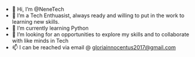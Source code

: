 - 👋 Hi, I’m @NeneTech
- 👀 I’m a Tech Enthuasist, always ready and willing to put in the work to learning new skills.
- 🌱 I’m currently learning Python
- 💞️ I’m looking for an opportunities to explore my skills and to collaborate with like minds in Tech
- 📫 I can be reached via email @ gloriainnocentus2017@gmail.com

<!---
NeneTech/NeneTech is a ✨ special ✨ repository because its `README.md` (this file) appears on your GitHub profile.
You can click the Preview link to take a look at your changes.
--->
